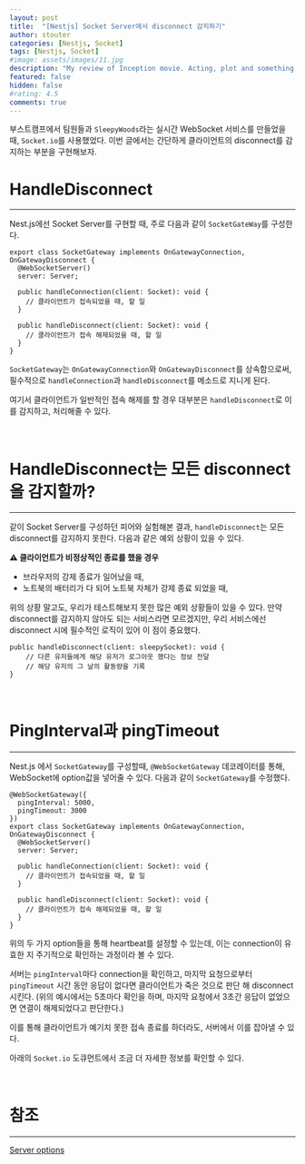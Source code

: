 ```yaml
---
layout: post
title:  "[Nestjs] Socket Server에서 disconnect 감지하기"
author: stouter
categories: [Nestjs, Socket]
tags: [Nestjs, Socket]
#image: assets/images/11.jpg
description: "My review of Inception movie. Acting, plot and something else in this short description."
featured: false
hidden: false
#rating: 4.5
comments: true
---
```



부스트캠프에서 팀원들과 `SleepyWoods`라는 실시간 WebSocket 서비스를 만들었을 때, `Socket.io`를 사용했었다. 이번 글에서는 간단하게 클라이언트의 disconnect를 감지하는 부분을 구현해보자.

# HandleDisconnect

---

Nest.js에선 Socket Server를 구현할 때, 주로 다음과 같이 `SocketGateWay`를 구성한다.

```tsx
export class SocketGateway implements OnGatewayConnection, OnGatewayDisconnect {
  @WebSocketServer()
  server: Server;

  public handleConnection(client: Socket): void {
    // 클라이언트가 접속되었을 때, 할 일
  }

  public handleDisconnect(client: Socket): void {
    // 클라이언트가 접속 해제되었을 때, 할 일
  }
}
```

`SocketGateway`는 `OnGatewayConnection`와 `OnGatewayDisconnect`를 상속함으로써, 필수적으로 `handleConnection`과 `handleDisconnect`를 메소드로 지니게 된다.

여기서 클라이언트가 일반적인 접속 해제를 할 경우 대부분은 `handleDisconnect`로 이를 감지하고, 처리해줄 수 있다.

<br>

# HandleDisconnect는 모든 disconnect을 감지할까?

---

같이 Socket Server를 구성하던 피어와 실험해본 결과, `handleDisconnect`는 모든 disconnect를 감지하지 못한다. 다음과 같은 예외 상황이 있을 수 있다.

**⚠️ 클라이언트가 비정상적인 종료를 했을 경우**

- 브라우저의 강제 종료가 일어났을 때,
- 노트북의 배터리가 다 되어 노트북 자체가 강제 종료 되었을 때,

위의 상황 말고도, 우리가 테스트해보지 못한 많은 예외 상황들이 있을 수 있다. 만약 disconnect를 감지하지 않아도 되는 서비스라면 모르겠지만, 우리 서비스에선 disconnect 시에 필수적인 로직이 있어 이 점이 중요했다.

```tsx
public handleDisconnect(client: sleepySocket): void {
    // 다른 유저들에게 해당 유저가 로그아웃 했다는 정보 전달
    // 해당 유저의 그 날의 활동량을 기록
}
```

<br>

# PingInterval과 pingTimeout

---

Nest.js 에서 `SocketGateway`를 구성할때, `@WebSocketGateway` 데코레이터를 통해, WebSocket에 option값을 넣어줄 수 있다. 다음과 같이 `SocketGateway`를 수정했다.

```tsx
@WebSocketGateway({
  pingInterval: 5000,
  pingTimeout: 3000
})
export class SocketGateway implements OnGatewayConnection, OnGatewayDisconnect {
  @WebSocketServer()
  server: Server;

  public handleConnection(client: Socket): void {
    // 클라이언트가 접속되었을 때, 할 일
  }

  public handleDisconnect(client: Socket): void {
    // 클라이언트가 접속 해제되었을 때, 할 일
  }
}
```

위의 두 가지 option들을 통해 heartbeat를 설정할 수 있는데, 이는 connection이 유효한 지 주기적으로 확인하는 과정이라 볼 수 있다.

서버는 `pingInterval`마다 connection을 확인하고, 마지막 요청으로부터 `pingTimeout` 시간 동안 응답이 없다면 클라이언트가 죽은 것으로 판단 해 disconnect 시킨다.
(위의 예시에서는 5초마다 확인을 하며, 마지막 요청에서 3초간 응답이 없었으면 연결이 해제되었다고 판단한다.)

이를 통해 클라이언트가 예기치 못한 접속 종료를 하더라도, 서버에서 이를 잡아낼 수 있다.

아래의 `Socket.io` 도큐먼트에서 조금 더 자세한 정보를 확인할 수 있다.

<br>

# 참조

---

[Server options](https://socket.io/docs/v4/server-options/)
